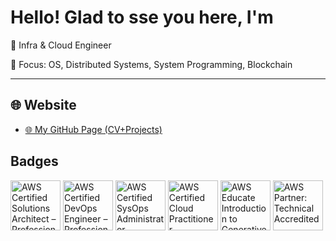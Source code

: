 # Hello! Glad to sse you here, I'm 

🎯 Infra & Cloud Engineer

🧠 Focus: OS, Distributed Systems, System Programming, Blockchain  


---

## 🌐 Website

- [🌐 My GitHub Page (CV+Projects)](https://xiaojjinzi.github.io)


## Badges
<!--START_SECTION:badges-->
<a href="https://www.credly.com/badges/243b073b-1660-4b30-b35a-d1a2c065ed35" title="AWS Certified Solutions Architect – Professional"><img src="https://images.credly.com/size/80x80/images/2d84e428-9078-49b6-a804-13c15383d0de/image.png" alt="AWS Certified Solutions Architect – Professional" width="80" height="80"></a>
<a href="https://www.credly.com/badges/647f3d72-558b-40bc-8c27-0fa380bfcfdd" title="AWS Certified DevOps Engineer – Professional"><img src="https://images.credly.com/size/80x80/images/bd31ef42-d460-493e-8503-39592aaf0458/image.png" alt="AWS Certified DevOps Engineer – Professional" width="80" height="80"></a>
<a href="https://www.credly.com/badges/e7361842-7b68-4d7e-b164-1aedf8141cdd" title="AWS Certified SysOps Administrator – Associate"><img src="https://images.credly.com/size/80x80/images/f0d3fbb9-bfa7-4017-9989-7bde8eaf42b1/image.png" alt="AWS Certified SysOps Administrator – Associate" width="80" height="80"></a>
<a href="https://www.credly.com/badges/9646f3f8-abc7-4a6c-842e-6d7dec81d32e" title="AWS Certified Cloud Practitioner"><img src="https://images.credly.com/size/80x80/images/00634f82-b07f-4bbd-a6bb-53de397fc3a6/image.png" alt="AWS Certified Cloud Practitioner" width="80" height="80"></a>
<a href="https://www.credly.com/badges/99519989-d52c-4686-9569-97ee4e07ced8" title="AWS Educate Introduction to Generative AI"><img src="https://images.credly.com/size/80x80/images/4b68a030-53d0-414b-be57-b1837bc3b3e6/image.png" alt="AWS Educate Introduction to Generative AI" width="80" height="80"></a>
<a href="https://www.credly.com/badges/7b011d98-f4a9-4a86-a2c9-3392e2aff269" title="AWS Partner: Technical Accredited"><img src="https://images.credly.com/size/80x80/images/a253b994-caa6-4dd1-bf0e-434dd012b1f6/image.png" alt="AWS Partner: Technical Accredited" width="80" height="80"></a>
<!--END_SECTION:badges-->

